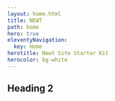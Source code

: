 ```yaml
---
layout: home.html
title: NEWT
path: home
hero: true
eleventyNavigation:
  key: Home
herotitle: Newt Site Starter Kit
herocolor: bg-white
---
```

## Heading 2